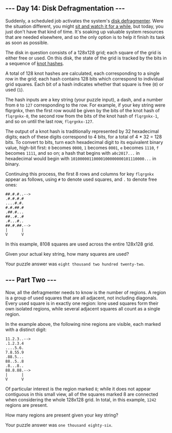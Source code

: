 ## --- Day 14: Disk Defragmentation ---

Suddenly, a scheduled job activates the system's [disk defragmenter](https://en.wikipedia.org/wiki/Defragmentation). Were the situation different, you might [sit and watch it for a while](https://www.youtube.com/watch?v=kPv1gQ5Rs8A&t=37), but today, you just don't have that kind of time. It's soaking up valuable system resources that are needed elsewhere, and so the only option is to help it finish its task as soon as possible.

The disk in question consists of a 128x128 grid; each square of the grid is either free or used. On this disk, the state of the grid is tracked by the bits in a sequence of [knot hashes](http://adventofcode.com/2017/day/10).

A total of 128 knot hashes are calculated, each corresponding to a single row in the grid; each hash contains 128 bits which correspond to individual grid squares. Each bit of a hash indicates whether that square is free (```0```) or used (```1```).

The hash inputs are a key string (your puzzle input), a dash, and a number from ```0``` to ```127``` corresponding to the row. For example, if your key string were flqrgnkx, then the first row would be given by the bits of the knot hash of ```flqrgnkx-0```, the second row from the bits of the knot hash of ```flqrgnkx-1```, and so on until the last row, ```flqrgnkx-127```.

The output of a knot hash is traditionally represented by 32 hexadecimal digits; each of these digits correspond to 4 bits, for a total of 4 * 32 = 128 bits. To convert to bits, turn each hexadecimal digit to its equivalent binary value, high-bit first: ```0``` becomes ```0000```, ```1``` becomes ```0001```, ```e``` becomes ```1110```, ```f``` becomes ```1111```, and so on; a hash that begins with ```a0c2017...``` in hexadecimal would begin with ```10100000110000100000000101110000...``` in binary.

Continuing this process, the first 8 rows and columns for key ```flqrgnkx``` appear as follows, using ```#``` to denote used squares, and ```.``` to denote free ones:

```text
##.#.#..-->
.#.#.#.#   
....#.#.   
#.#.##.#   
.##.#...   
##..#..#   
.#...#..   
##.#.##.-->
|      |   
V      V   
```

In this example, 8108 squares are used across the entire 128x128 grid.

Given your actual key string, how many squares are used?

Your puzzle answer was ```eight thousand two hundred twenty-two```.

## --- Part Two ---

Now, all the defragmenter needs to know is the number of regions. A region is a group of used squares that are all adjacent, not including diagonals. Every used square is in exactly one region: lone used squares form their own isolated regions, while several adjacent squares all count as a single region.

In the example above, the following nine regions are visible, each marked with a distinct digit:

```text
11.2.3..-->
.1.2.3.4   
....5.6.   
7.8.55.9   
.88.5...   
88..5..8   
.8...8..   
88.8.88.-->
|      |   
V      V   
```

Of particular interest is the region marked ```8```; while it does not appear contiguous in this small view, all of the squares marked 8 are connected when considering the whole 128x128 grid. In total, in this example, ```1242``` regions are present.

How many regions are present given your key string?

Your puzzle answer was ```one thousand eighty-six```.